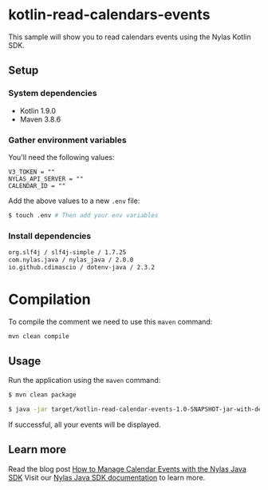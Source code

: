 # kotlin-read-calendars-events

This sample will show you to read calendars events using the Nylas Kotlin SDK.

## Setup

### System dependencies

- Kotlin 1.9.0
- Maven 3.8.6

### Gather environment variables

You'll need the following values:

```text
V3_TOKEN = ""
NYLAS_API_SERVER = ""
CALENDAR_ID = ""
```

Add the above values to a new `.env` file:

```bash
$ touch .env # Then add your env variables
```

### Install dependencies

```bash
org.slf4j / slf4j-simple / 1.7.25
com.nylas.java / nylas_java / 2.0.0
io.github.cdimascio / dotenv-java / 2.3.2
```

# Compilation

To compile the comment we need to use this `maven` command:

```bash
mvn clean compile
```

## Usage

Run the application using the `maven` command:

```bash
$ mvn clean package

$ java -jar target/kotlin-read-calendar-events-1.0-SNAPSHOT-jar-with-dependencies.jar
```

If successful, all your events will be displayed.


## Learn more

Read the blog post [How to Manage Calendar Events with the Nylas Java SDK](https://www.nylas.com/blog/how-to-manage-calendar-events-with-the-nylas-java-sdk-dev/)
Visit our [Nylas Java SDK documentation](https://developer.nylas.com/docs/developer-tools/sdk/java-sdk/) to learn more.

